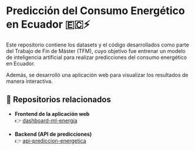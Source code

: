 # Predicción del Consumo Energético en Ecuador 🇪🇨⚡

Este repositorio contiene los datasets y el código desarrollados como parte del Trabajo de Fin de Máster (TFM), cuyo objetivo fue entrenar un modelo de inteligencia artificial para realizar predicciones del consumo energético en Ecuador.

Además, se desarrolló una aplicación web para visualizar los resultados de manera interactiva.

## 🔗 Repositorios relacionados

- **Frontend de la aplicación web**  
  👉 [dashboard-ml-energia](https://github.com/JDiego199/dashboard-ml-energia)

- **Backend (API de predicciones)**  
  👉 [api-prediccion-energetica](https://github.com/JDiego199/api-prediccion-energetica)
